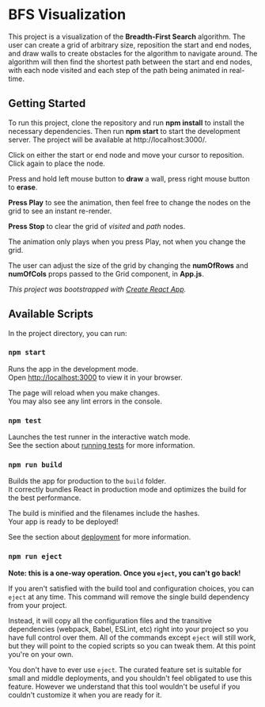 # BFS Visualization
This project is a visualization of the **Breadth-First Search** algorithm. 
The user can create a grid of arbitrary size, reposition the start and end nodes, 
and draw walls to create obstacles for the algorithm to navigate around. 
The algorithm will then find the shortest path between the start and end nodes,
with each node visited and each step of the path being animated in real-time.

## Getting Started
To run this project, clone the repository and run **npm install** to install the necessary dependencies.
Then run **npm start** to start the development server. 
The project will be available at http://localhost:3000/.

Click on either the start or end node and move your cursor to reposition.
Click again to place the node.

Press and hold left mouse button to **draw** a wall, press right mouse button
to **erase**.

**Press Play** to see the animation, then feel free to change the nodes on the 
grid to see an instant re-render.


**Press Stop** to clear the grid of *visited* and *path* nodes.

The animation only plays when you press Play, not when you change the grid.

The user can adjust the size of the grid by changing the **numOfRows** and **numOfCols** props
passed to the Grid component, in **App.js**.

*This project was bootstrapped with [Create React App](https://github.com/facebook/create-react-app).*

## Available Scripts

In the project directory, you can run:

### `npm start`

Runs the app in the development mode.\
Open [http://localhost:3000](http://localhost:3000) to view it in your browser.

The page will reload when you make changes.\
You may also see any lint errors in the console.

### `npm test`

Launches the test runner in the interactive watch mode.\
See the section about [running tests](https://facebook.github.io/create-react-app/docs/running-tests) for more information.

### `npm run build`

Builds the app for production to the `build` folder.\
It correctly bundles React in production mode and optimizes the build for the best performance.

The build is minified and the filenames include the hashes.\
Your app is ready to be deployed!

See the section about [deployment](https://facebook.github.io/create-react-app/docs/deployment) for more information.

### `npm run eject`

**Note: this is a one-way operation. Once you `eject`, you can't go back!**

If you aren't satisfied with the build tool and configuration choices, you can `eject` at any time. This command will remove the single build dependency from your project.

Instead, it will copy all the configuration files and the transitive dependencies (webpack, Babel, ESLint, etc) right into your project so you have full control over them. All of the commands except `eject` will still work, but they will point to the copied scripts so you can tweak them. At this point you're on your own.

You don't have to ever use `eject`. The curated feature set is suitable for small and middle deployments, and you shouldn't feel obligated to use this feature. However we understand that this tool wouldn't be useful if you couldn't customize it when you are ready for it.

